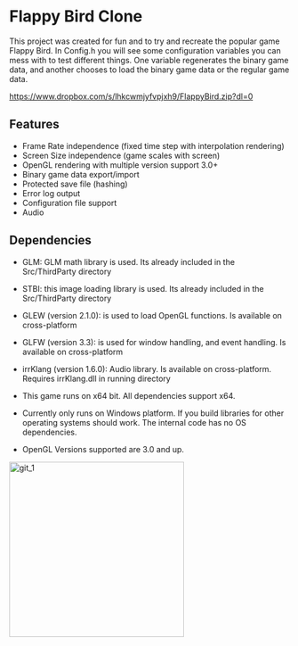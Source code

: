 # Flappy Bird Clone

This project was created for fun and to try and recreate the popular game Flappy Bird. 
In Config.h you will see some configuration variables you can mess with to test different things. One variable regenerates the binary game data, and another chooses to load the binary game data or the regular game data.

https://www.dropbox.com/s/lhkcwmjyfvpjxh9/FlappyBird.zip?dl=0

## Features
- Frame Rate independence (fixed time step with interpolation rendering)
- Screen Size independence (game scales with screen)
- OpenGL rendering with multiple version support 3.0+
- Binary game data export/import
- Protected save file (hashing)
- Error log output
- Configuration file support
- Audio

## Dependencies
- GLM: GLM math library is used. Its already included in the Src/ThirdParty directory
- STBI: this image loading library is used. Its already included in the Src/ThirdParty directory
- GLEW (version 2.1.0): is used to load OpenGL functions. Is available on cross-platform
- GLFW (version 3.3): is used for window handling, and event handling. Is available on cross-platform
- irrKlang (version 1.6.0): Audio library. Is available on cross-platform. Requires irrKlang.dll in running directory

- This game runs on x64 bit. All dependencies support x64.

- Currently only runs on Windows platform. If you build libraries for other operating systems should work. The internal code has no OS dependencies.

- OpenGL Versions supported are 3.0 and up. 


<img width="314" alt="git_1" src="https://user-images.githubusercontent.com/33635742/203861828-ff6b0892-b55a-4c2a-9f4f-f14ea26f4154.png">
